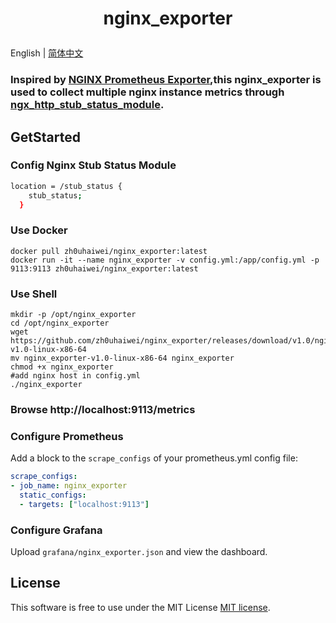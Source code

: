 # <p align="center">nginx_exporter</p>

English | [简体中文](README_zh.md)

### Inspired by <a href="https://github.com/nginxinc/nginx-prometheus-exporter">NGINX Prometheus Exporter</a>,this nginx_exporter is used to collect multiple nginx instance metrics through <a href="https://nginx.org/en/docs/http/ngx_http_stub_status_module.html">ngx_http_stub_status_module</a>.

## GetStarted
### Config Nginx Stub Status Module
```sh
location = /stub_status {
    stub_status;
  }
```

### Use Docker
```shell
docker pull zh0uhaiwei/nginx_exporter:latest
docker run -it --name nginx_exporter -v config.yml:/app/config.yml -p 9113:9113 zh0uhaiwei/nginx_exporter:latest
```

### Use Shell
```shell
mkdir -p /opt/nginx_exporter
cd /opt/nginx_exporter
wget https://github.com/zh0uhaiwei/nginx_exporter/releases/download/v1.0/nginx_exporter-v1.0-linux-x86-64
mv nginx_exporter-v1.0-linux-x86-64 nginx_exporter
chmod +x nginx_exporter
#add nginx host in config.yml
./nginx_exporter
```

### Browse http://localhost:9113/metrics

### Configure Prometheus
Add a block to the `scrape_configs` of your prometheus.yml config file:
```yaml
scrape_configs:
- job_name: nginx_exporter
  static_configs:
  - targets: ["localhost:9113"]
```

### Configure Grafana
Upload `grafana/nginx_exporter.json` and view the dashboard.

## License
This software is free to use under the MIT License [MIT license](/LICENSE).
